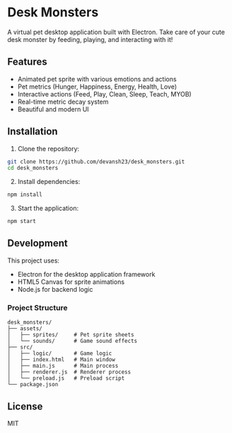 # Desk Monsters

A virtual pet desktop application built with Electron. Take care of your cute desk monster by feeding, playing, and interacting with it!

## Features

- Animated pet sprite with various emotions and actions
- Pet metrics (Hunger, Happiness, Energy, Health, Love)
- Interactive actions (Feed, Play, Clean, Sleep, Teach, MYOB)
- Real-time metric decay system
- Beautiful and modern UI

## Installation

1. Clone the repository:
```bash
git clone https://github.com/devansh23/desk_monsters.git
cd desk_monsters
```

2. Install dependencies:
```bash
npm install
```

3. Start the application:
```bash
npm start
```

## Development

This project uses:
- Electron for the desktop application framework
- HTML5 Canvas for sprite animations
- Node.js for backend logic

### Project Structure

```
desk_monsters/
├── assets/
│   ├── sprites/     # Pet sprite sheets
│   └── sounds/      # Game sound effects
├── src/
│   ├── logic/       # Game logic
│   ├── index.html   # Main window
│   ├── main.js      # Main process
│   ├── renderer.js  # Renderer process
│   └── preload.js   # Preload script
└── package.json
```

## License

MIT 
